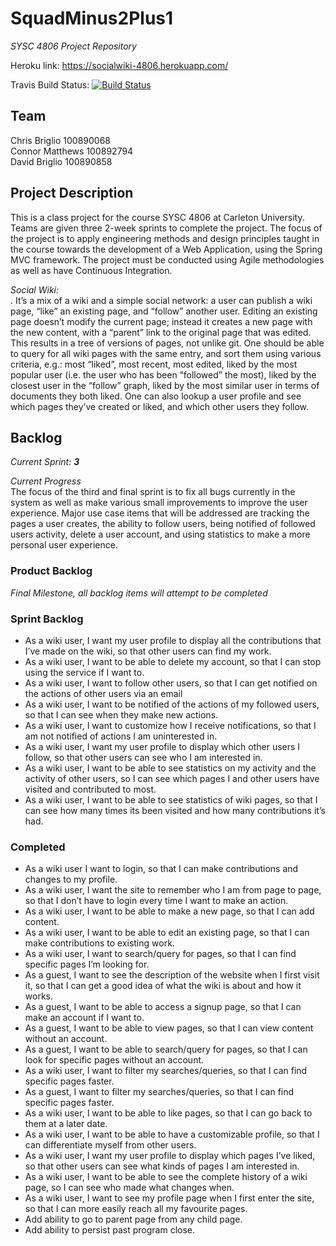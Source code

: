 # SquadMinus2Plus1
_SYSC 4806 Project Repository_

Heroku link: https://socialwiki-4806.herokuapp.com/

Travis Build Status: 
[![Build Status](https://travis-ci.com/4806/SquadMinus2Plus1.svg?token=qmpV8nydhg7CsjJzighq&branch=master)](https://travis-ci.com/4806/SquadMinus2Plus1)

## Team
Chris Briglio 100890068 <br />
Connor Matthews 100892794 <br />
David Briglio 100890858

## Project Description
This is a class project for the course SYSC 4806 at Carleton University. Teams are given three 2-week sprints to complete the project. The focus of the project is to apply engineering methods and design principles taught in the course towards the development of a Web Application, using the Spring MVC framework. The project must be conducted using Agile methodologies as well as have Continuous Integration. 

_Social Wiki:_ <br />. 
It’s a mix of a wiki and a simple social network: a user can publish a wiki page, “like” an existing page, and “follow” another user. Editing an existing page doesn’t modify the current page; instead it creates a new page with the new content, with a “parent” link to the original page that was edited. This results in a tree of versions of pages, not unlike git. One should be able to query for all wiki pages with the same entry, and sort them using various criteria, e.g.: most “liked”, most recent, most edited, liked by the most popular user (i.e. the user who has been “followed” the most), liked by the closest user in the “follow” graph, liked by the most similar user in terms of documents they both liked. One can also lookup a user profile and see which pages they’ve created or liked, and which other users they follow.

## Backlog
_Current Sprint: **3**_ <br />

_Current Progress_ <br />
The focus of the third and final sprint is to fix all bugs currently in the system as well as make various small improvements to improve the user experience. Major use case items that will be addressed are tracking the pages a user creates, the ability to follow users, being notified of followed users activity, delete a user account, and using statistics to make a more personal user experience.  

### Product Backlog
_Final Milestone, all backlog items will attempt to be completed_

### Sprint Backlog
- As a wiki user, I want my user profile to display all the contributions that I’ve made on the wiki, so that other users can find my work.
- As a wiki user, I want to be able to delete my account, so that I can stop using the service if I want to.
- As a wiki user, I want to follow other users, so that I can get notified on the actions of other users via an email
- As a wiki user, I want to be notified of the actions of my followed users, so that I can see when they make new actions.
- As a wiki user, I want to customize how I receive notifications, so that I am not notified of actions I am uninterested in.
- As a wiki user, I want my user profile to display which other users I follow, so that other users can see who I am interested in.
- As a wiki user, I want to be able to see statistics on my activity and the activity of other users, so I can see which pages I and other users have visited and contributed to most.
- As a wiki user, I want to be able to see statistics of wiki pages, so that I can see how many times its been visited and how many contributions it’s had.


### Completed
- As a wiki user I want to login, so that I can make contributions and changes to my profile.
- As a wiki user, I want the site to remember who I am from page to page, so that I don’t have to login every time I want to make an action.
- As a wiki user, I want to be able to make a new page, so that I can add content.
- As a wiki user, I want to be able to edit an existing page, so that I can make contributions to existing work.
- As a wiki user, I want to search/query for pages, so that I can find specific pages I’m looking for.
- As a guest, I want to see the description of the website when I first visit it, so that I can get a good idea of what the wiki is about and how it works.
- As a guest, I want to be able to access a signup page, so that I can make an account if I want to.
- As a guest, I want to be able to view pages, so that I can view content without an account.
- As a guest, I want to be able to search/query for pages, so that I can look for specific pages without an account.
- As a wiki user, I want to filter my searches/queries, so that I can find specific pages faster.
- As a guest, I want to filter my searches/queries, so that I can find specific pages faster.
- As a wiki user, I want to be able to like pages, so that I can go back to them at a later date.
- As a wiki user, I want to be able to have a customizable profile, so that I can differentiate myself from other users.
- As a wiki user, I want my user profile to display which pages I’ve liked, so that other users can see what kinds of pages I am interested in.
- As a wiki user, I want to be able to see the complete history of a wiki page, so I can see who made what changes when.
- As a wiki user, I want to see my profile page when I first enter the site, so that I can more easily reach all my favourite pages.
- Add ability to go to parent page from any child page.
- Add ability to persist past program close.
